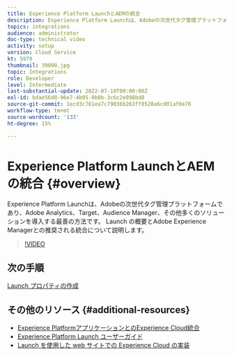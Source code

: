```yaml
---
title: Experience Platform LaunchとAEMの統合
description: Experience Platform Launchは、Adobeの次世代タグ管理プラットフォームであり、Adobe Analytics、Target、Audience Manager、その他多くのソリューションを導入する最善の方法です。 Launch の概要とAdobe Experience Managerとの推奨される統合について説明します。
topics: integrations
audience: administrator
doc-type: technical video
activity: setup
version: Cloud Service
kt: 5979
thumbnail: 39090.jpg
topic: Integrations
role: Developer
level: Intermediate
last-substantial-update: 2022-07-10T00:00:00Z
exl-id: bdae56d8-96e7-4b05-9b8b-3c6c2e998bd8
source-git-commit: 1ecd3c761ea7c79036b263ff8528a6cd01af0e76
workflow-type: tm+mt
source-wordcount: '133'
ht-degree: 15%

---
```


# Experience Platform LaunchとAEMの統合 {#overview}

Experience Platform Launchは、Adobeの次世代タグ管理プラットフォームであり、Adobe Analytics、Target、Audience Manager、その他多くのソリューションを導入する最善の方法です。 Launch の概要とAdobe Experience Managerとの推奨される統合について説明します。

>[!VIDEO](https://video.tv.adobe.com/v/39090?quality=12&learn=on)

## 次の手順

[Launch プロパティの作成](create-launch-property.md)

## その他のリソース {#additional-resources}

* [Experience PlatformアプリケーションとのExperience Cloud統合](https://experienceleague.adobe.com/docs/platform-learn/tutorials/intro-to-platform/integrations-with-experience-cloud-applications.html)
* [Experience Platform Launch ユーザーガイド](https://experienceleague.adobe.com/docs/experience-platform/tags/home.html)
* [Launch を使用した web サイトでの Experience Cloud の実装](https://experienceleague.adobe.com/docs/launch-learn/implementing-in-websites-with-launch/index.html)
